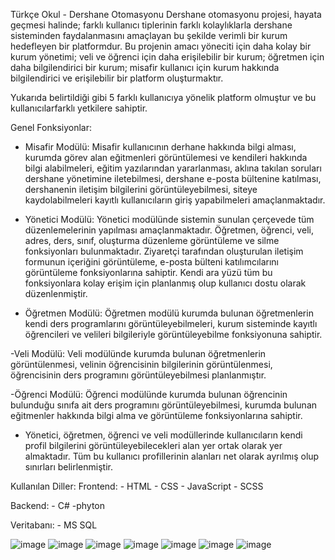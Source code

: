 Türkçe
Okul - Dershane Otomasyonu
Dershane otomasyonu projesi, hayata geçmesi halinde; farklı kullanıcı tiplerinin farklı kolaylıklarla dershane sisteminden faydalanmasını amaçlayan bu şekilde verimli bir kurum hedefleyen bir platformdur. Bu projenin amacı yöneciti için daha kolay bir kurum yönetimi; veli ve öğrenci için daha erişilebilir bir kurum; öğretmen için daha bilgilendirici bir kurum; misafir kullanıcı için kurum hakkında bilgilendirici ve erişilebilir bir platform oluşturmaktır.

Yukarıda belirtildiği gibi 5 farklı kullanıcıya yönelik platform olmuştur ve bu kullanıcılarfarklı yetkilere sahiptir.

Genel Fonksiyonlar:
- Misafir Modülü: Misafir kullanıcının derhane hakkında bilgi alması, kurumda görev alan eğitmenleri görüntülemesi ve
kendileri hakkında bilgi alabilmeleri, eğitim yazılarından yararlanması, aklına takılan soruları dershane yönetimine
iletebilmesi, dershane e-posta bültenine katılması, dershanenin iletişim bilgilerini görüntüleyebilmesi, siteye 
kaydolabilmeleri kayıtlı kullanıcıların giriş yapabilmeleri amaçlanmaktadır.

- Yönetici Modülü: Yönetici modülünde sistemin sunulan çerçevede tüm düzenlemelerinin yapılması amaçlanmaktadır.
Öğretmen, öğrenci, veli, adres, ders, sınıf, oluşturma düzenleme görüntüleme ve silme fonksiyonları bulunmaktadır.
Ziyaretçi tarafından oluşturulan iletişim formunun içeriğini görüntüleme, e-posta bülteni katılımcılarını görüntüleme
fonksiyonlarına sahiptir. Kendi ara yüzü tüm bu fonksiyonlara kolay erişim için planlanmış olup kullanıcı dostu
olarak düzenlenmiştir.

- Öğretmen Modülü: Öğretmen modülü kurumda bulunan öğretmenlerin kendi ders programlarını görüntüleyebilmeleri,
kurum sisteminde kayıtlı öğrencileri ve velileri bilgileriyle görüntüleyebilme fonksiyonuna sahiptir.

-Veli Modülü: Veli modülünde kurumda bulunan öğretmenlerin görüntülenmesi, velinin öğrencisinin bilgilerinin
görüntülenmesi, öğrencisinin ders programını görüntüleyebilmesi planlanmıştır.

-Öğrenci Modülü: Öğrenci modülünde kurumda bulunan öğrencinin bulunduğu sınıfa ait ders programını 
görüntüleyebilmesi, kurumda bulunan eğitmenler hakkında bilgi alma ve görüntüleme fonksiyonlarına sahiptir.

- Yönetici, öğretmen, öğrenci ve veli modüllerinde kullanıcıların kendi profil bilgilerini görüntüleyebilecekleri
alan yer ortak olarak yer almaktadır. Tüm bu kullanıcı profillerinin alanları net olarak ayrılmış olup sınırları
belirlenmiştir.


Kullanılan Diller:
Frontend:   - HTML
            - CSS
            - JavaScript
            - SCSS

Backend:    - C#
            -phyton

Veritabanı: - MS SQL

![image](https://github.com/user-attachments/assets/0f3d8e9e-a0c8-4e87-a427-89e118d05083)
![image](https://github.com/user-attachments/assets/42c963f2-a9cc-4e88-a2ad-ef4811de88de)
![image](https://github.com/user-attachments/assets/9044ad4a-f4a6-4572-b0e1-6754e8cfd661)
![image](https://github.com/user-attachments/assets/1412e968-19a7-4d8d-9385-a03f7cb925d9)
![image](https://github.com/user-attachments/assets/3e84df35-4b29-47c1-b054-d4e0665ad957)
![image](https://github.com/user-attachments/assets/af7cc129-e100-4272-8b1d-f84514602449)
![image](https://github.com/user-attachments/assets/78854a3f-f40a-4415-bd98-62ba9dfb002d)



